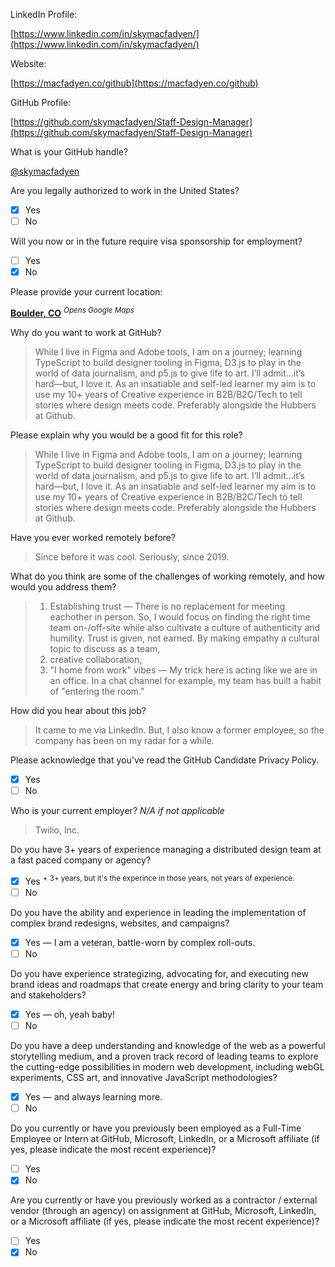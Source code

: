 LinkedIn Profile:

[https://www.linkedin.com/in/skymacfadyen/](https://www.linkedin.com/in/skymacfadyen/)

Website:

[https://macfadyen.co/github](https://macfadyen.co/github)

GitHub Profile:

[https://github.com/skymacfadyen/Staff-Design-Manager](https://github.com/skymacfadyen/Staff-Design-Manager)

What is your GitHub handle?

[@skymacfadyen](https://github.com/skymacfadyen)

Are you legally authorized to work in the United States?
- [x] Yes
- [ ] No

Will you now or in the future require visa sponsorship for employment?
- [ ] Yes
- [x] No

Please provide your current location:

[**Boulder, CO**](https://goo.gl/maps/NY9iEkzckjFfA6KM7)
<sup>_Opens Google Maps_</sup>

Why do you want to work at GitHub?

> While I live in Figma and Adobe tools, I am on a journey; learning TypeScript to build designer tooling in Figma, D3.js to play in the world of data journalism, and p5.js to give life to art. I’ll admit…it’s hard—but, I love it. As an insatiable and self-led learner my aim is to use my 10+ years of Creative experience in B2B/B2C/Tech to tell stories where design meets code. Preferably alongside the Hubbers at Github.

Please explain why you would be a good fit for this role?

> While I live in Figma and Adobe tools, I am on a journey; learning TypeScript to build designer tooling in Figma, D3.js to play in the world of data journalism, and p5.js to give life to art. I’ll admit…it’s hard—but, I love it. As an insatiable and self-led learner my aim is to use my 10+ years of Creative experience in B2B/B2C/Tech to tell stories where design meets code. Preferably alongside the Hubbers at Github.

Have you ever worked remotely before?

>Since before it was cool. Seriously, since 2019.

What do you think are some of the challenges of working remotely, and how would you address them?

>1. Establishing trust — There is no replacement for meeting eachother in person. So, I would focus on finding the right time team on-/off-site while also cultivate a culture of authenticity and humility. Trust is given, not earned. By making empathy a cultural topic to discuss as a team, 
>2. creative collaboration,
>3. "I home from work" vibes — My trick here is acting like we are in an office. In a chat channel for example, my team has built a habit of "entering the room."

How did you hear about this job?

> It came to me via LinkedIn. But, I also know a former employee, so the company has been on my radar for a while.

Please acknowledge that you've read the GitHub Candidate Privacy Policy.
- [x] Yes
- [ ] No

Who is your current employer? _N/A if not applicable_

>Twilio, Inc.

Do you have 3+ years of experience managing a distributed design team at a fast paced company or agency?
- [x] Yes <sup>+ 3+ years, but it's the experince in those years, not years of experience.</sup>
- [ ] No

Do you have the ability and experience in leading the implementation of complex brand redesigns, websites, and campaigns? 
- [x] Yes — I am a veteran, battle-worn by complex roll-outs. 
- [ ] No

Do you have experience strategizing, advocating for, and executing new brand ideas and roadmaps that create energy and bring clarity to your team and stakeholders?
- [x] Yes — oh, yeah baby!
- [ ] No

Do you have a deep understanding and knowledge of the web as a powerful storytelling medium, and a proven track record of leading teams to explore the cutting-edge possibilities in modern web development, including webGL experiments, CSS art, and innovative JavaScript methodologies?
- [x] Yes — and always learning more.
- [ ] No

Do you currently or have you previously been employed as a Full-Time Employee or Intern at GitHub, Microsoft, LinkedIn, or a Microsoft affiliate (if yes, please indicate the most recent experience)?
- [ ] Yes
- [x] No

Are you currently or have you previously worked as a contractor / external vendor (through an agency) on assignment at GitHub, Microsoft, LinkedIn, or a Microsoft affiliate (if yes, please indicate the most recent experience)?
- [ ] Yes
- [x] No

